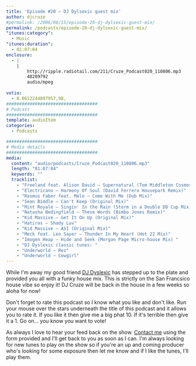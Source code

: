 ```yaml
---
title: 'Episode #20 – DJ Dylsexic guest mix'
author: djcruze
#permalink: /2006/08/15/episode-20-dj-dylsexic-guest-mix/
permalink: /podcasts/episode-20-dj-dylsexic-guest-mix/
"itunes:category":
  - Music
"itunes:duration":
  - 01:07:04
enclosure:
  - |
    |
        http://ripple.radiotail.com/211/Cruze_Podcast020_110806.mp3
        48289792
        audio/mpeg
        
votio:
  - 8.0612244897957,98,
###################################
# Podcast
###################################
template: audioItem
categories:
  - Podcasts

###################################
# Media details
###################################
media:
  content: "audio/podcasts/Cruze_Podcast020_110806.mp3"
  length: "01:07:04"
  keywords: ""
  tracklist:
    - "Freeland feat. Alison David – Supernatural (Tom Middleton Cosmos Mix)"
    - "Electricano – Harmony Of Soul (David Ferrero Housepark Remix)"
    - "Rasmus Faber feat. Melo – Come With Me (Dub Mix)"
    - "Sean Biddle – Can't Keep (Original Mix)"
    - "Mint Royale – Singin' In the Rain (Storm in a Double DD Cup Mix)"
    - "Natasha Bedingfield – These Words (Bimbo Jones Remix)"
    - "Kid Massive – Get It On Up (Original Mix)"
    - "Hatiras – Shady Luv"
    - "Kid Massive – ASI (Original Mix)"
    - "Meck feat. Leo Sayer – Thunder In My Heart (Hot 22 Mix)"
    - "Imogen Heap – Hide and Seek (Morgan Page Micro-house Mix) "
    - "DJ Dyslexic classic tunes: "
    - "Underworld – Rez"
    - "Underworld – Cowgirl"
---
```


While I'm away my good friend [DJ Dyslexic][1] has stepped up to the plate and provided you all with a funky house mix. This is strictly on the San Francsico house vibe so enjoy it! DJ Cruze will be back in the house in a few weeks so aloha for now!

Don't forget to rate this podcast so I know what you like and don't like. Run your mouse over the stars underneath the title of this podcast and it allows you to rate it. If you like it then give me a big phat 10. If it's terrible then give it a 1. Go on&#8230; you know you want to vote!

As always I love to hear your feed back on the show. [Contact me][2] using the form provided and I'll get back to you as soon as I can. I'm always looking for new tunes to play on the show so if you're an up and coming producer who's looking for some exposure then let me know and if I like the tunes, I'll play them.

 [1]: http://www.djdyslexic.com/
 [2]: http://www.djcruze.co.uk/cms/contact/